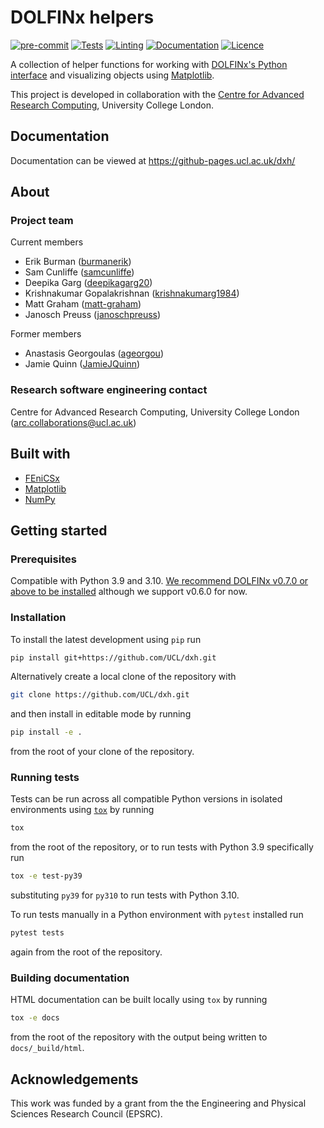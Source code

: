 # DOLFINx helpers

[![pre-commit](https://img.shields.io/badge/pre--commit-enabled-brightgreen?logo=pre-commit&logoColor=white)](https://github.com/pre-commit/pre-commit)
[![Tests](https://github.com/UCL/dxh/actions/workflows/tests.yml/badge.svg)](https://github.com/UCL/dxh/actions/workflows/tests.yml)
[![Linting](https://github.com/UCL/dxh/actions/workflows/linting.yml/badge.svg)](https://github.com/UCL/dxh/actions/workflows/linting.yml)
[![Documentation](https://github.com/UCL/dxh/actions/workflows/docs.yml/badge.svg)](https://github-pages.ucl.ac.uk/dxh/)
[![Licence][licence-badge]](./LICENCE.md)

<!--
[![PyPI version][pypi-version]][pypi-link]
[![Conda-Forge][conda-badge]][conda-link]
[![PyPI platforms][pypi-platforms]][pypi-link]
-->

<!-- prettier-ignore-start -->
[conda-badge]:              https://img.shields.io/conda/vn/conda-forge/dxh
[conda-link]:               https://github.com/conda-forge/dxh-feedstock
[pypi-link]:                https://pypi.org/project/dxh/
[pypi-platforms]:           https://img.shields.io/pypi/pyversions/dxh
[pypi-version]:             https://img.shields.io/pypi/v/dxh
[licence-badge]:             https://img.shields.io/badge/License-MIT-yellow.svg
<!-- prettier-ignore-end -->

A collection of helper functions for working with [DOLFINx's Python interface](https://docs.fenicsproject.org/dolfinx/main/python/)
and visualizing objects using [Matplotlib](https://matplotlib.org/).

This project is developed in collaboration with the [Centre for Advanced Research Computing](https://ucl.ac.uk/arc), University College London.

## Documentation

Documentation can be viewed at https://github-pages.ucl.ac.uk/dxh/

## About

### Project team

Current members

- Erik Burman ([burmanerik](https://github.com/burmanerik))
- Sam Cunliffe ([samcunliffe](https://github.com/samcunliffe))
- Deepika Garg ([deepikagarg20](https://github.com/deepikagarg20))
- Krishnakumar Gopalakrishnan ([krishnakumarg1984](https://github.com/krishnakumarg1984))
- Matt Graham ([matt-graham](https://github.com/matt-graham))
- Janosch Preuss ([janoschpreuss](https://github.com/janoschpreuss))

Former members

- Anastasis Georgoulas ([ageorgou](https://github.com/ageorgou))
- Jamie Quinn ([JamieJQuinn](https://github.com/JamieJQuinn))

### Research software engineering contact

Centre for Advanced Research Computing, University College London
([arc.collaborations@ucl.ac.uk](mailto:arc.collaborations@ucl.ac.uk))

## Built with

- [FEniCSx](https://fenicsproject.org/)
- [Matplotlib](https://matplotlib.org/)
- [NumPy](https://numpy.org/)

## Getting started

### Prerequisites

Compatible with Python 3.9 and 3.10.
[We recommend DOLFINx v0.7.0 or above to be installed](https://github.com/FEniCS/dolfinx#installation) although we support v0.6.0 for now.

### Installation

To install the latest development using `pip` run

```sh
pip install git+https://github.com/UCL/dxh.git
```

Alternatively create a local clone of the repository with

```sh
git clone https://github.com/UCL/dxh.git
```

and then install in editable mode by running

```sh
pip install -e .
```

from the root of your clone of the repository.

### Running tests

Tests can be run across all compatible Python versions in isolated environments using
[`tox`](https://tox.wiki/en/latest/) by running

```sh
tox
```

from the root of the repository, or to run tests with Python 3.9 specifically run

```sh
tox -e test-py39
```

substituting `py39` for `py310` to run tests with Python 3.10.

To run tests manually in a Python environment with `pytest` installed run

```sh
pytest tests
```

again from the root of the repository.

### Building documentation

HTML documentation can be built locally using `tox` by running

```sh
tox -e docs
```

from the root of the repository with the output being written to `docs/_build/html`.

## Acknowledgements

This work was funded by a grant from the the Engineering and Physical Sciences Research Council (EPSRC).
